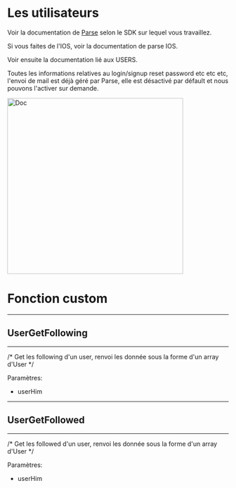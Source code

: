 # Les utilisateurs

Voir la documentation de [Parse](http://www.parse.com) selon le SDK sur lequel vous travaillez.

Si vous faites de l'IOS, voir la documentation de parse IOS.

Voir ensuite la documentation lié aux USERS.

Toutes les informations relatives au login/signup reset password etc etc etc, l'envoi de mail est déjà géré par Parse, elle est désactivé par défault et nous pouvons l'activer sur demande.

<img src="../images/doc_ios.jpeg" alt="Doc" style="width: 400px;"/>

# Fonction custom

----------------------
## UserGetFollowing
----------------------

/* Get les following d'un user, renvoi les donnée sous la forme d'un array d'User */

Paramètres:

* userHim

----------------------
## UserGetFollowed
----------------------

/* Get les followed d'un user, renvoi les donnée sous la forme d'un array d'User */

Paramètres:

* userHim
